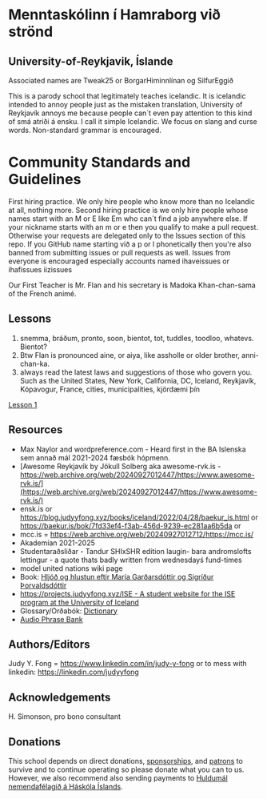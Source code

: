 # Menntaskólinn í Hamraborg við strönd
## University-of-Reykjavik, Íslande

Associated names are Tweak25 or BorgarHiminnlínan og SilfurEggið

This is a parody school that legitimately teaches icelandic. It is icelandic intended to annoy people just as the mistaken translation, University of Reykjavík annoys me because people can´t even pay attention to this kind of smá atriði á ensku. I call it simple Icelandic. We focus on slang and curse words. Non-standard grammar is encouraged.


# Community Standards and Guidelines
First hiring practice. We only hire people who know more than no Icelandic at all, nothing more. Second hiring practice is we only hire people whose names start 
with an M or E like Em who can´t find a job anywhere else. If your nickname starts with an m or e then you qualify to make a pull request. Otherwise your requests 
are delegated only to the Issues section of this repo. If you GitHub name starting við a p or l phonetically then you're also banned from submitting issues or pull requests as well. Issues from everyone is encouraged especially accounts named ihaveissues or ihafissues iizissues

Our First Teacher is Mr. Flan and his secretary is Madoka Khan-chan-sama of the French animé.

## Lessons

1. snemma, bráðum, pronto, soon, bientot, tot, tuddles, toodloo, whatevs. Bientot?
2. Btw Flan is pronounced aine, or aiya, like assholle or older brother, anni-chan-ka.
3. always read the latest laws and suggestions of those who govern you. Such as the United States, New York, California, DC, Iceland, Reykjavík, Kópavogur, France, cities, municipalities, kjördæmi þín

[Lesson 1](/lessons/lesson-1.md)

## Resources

- Max Naylor and wordpreference.com - Heard first in the BA Islenska sem annað mál 2021-2024 fæsbók hópmenn.
- [Awesome Reykjavík by Jökull Solberg aka awesome-rvk.is - https://web.archive.org/web/20240927012447/https://www.awesome-rvk.is/](https://web.archive.org/web/20240927012447/https://www.awesome-rvk.is/)
- ensk.is or https://blog.judyyfong.xyz/books/iceland/2022/04/28/baekur_is.html or https://baekur.is/bok/7fd33ef4-f3ab-456d-9239-ec281aa6b5da or
- mcc.is = https://web.archive.org/web/20240927012712/https://mcc.is/
- Akademían 2021-2025
- Studentaraðsliðar - Tandur SHIxSHR edition laugin- bara andromslofts lettingur - a quote thats badly written from wednesdayś fund-times
- model united nations wiki page
- Book: [Hljóð og hlustun eftir María Garðarsdóttir og Sigríður Þorvaldsdóttir](https://malvis.hi.is/is/hljod-og-hlustun)
- [https://projects.judyyfong.xyz/ISE - A student website for the ISE program at the University of Iceland](https://projects.judyyfong.xyz/ISE/)
- Glossary/Orðabók: [Dictionary](https://projects.judyyfong.xyz/dictionary)
- [Audio Phrase Bank](https://judyfong.bitbucket.io/)

## Authors/Editors

Judy Y. Fong = https://www.linkedin.com/in/judy-y-fong or to mess with linkedin: https://linkedin.com/judyyfong

## Acknowledgements

H. Simonson, pro bono consultant

## Donations

This school depends on direct donations, [sponsorships](https://github.com/sponsors/judyfong/), and [patrons](https://www.paypal.com/ncp/payment/9SMAGJ4T2XCEU) to survive and to continue operating so please donate what you can to us. However, we also recommend also sending payments to [Huldumál nemendafélagið á Háskóla Íslands](https://facebook.com/huldumal/).

